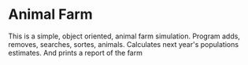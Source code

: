# Animal Farm
This is a simple, object oriented, animal farm simulation. 
Program adds, removes, searches, sortes, animals. Calculates next year's populations estimates. And prints a report of the farm

